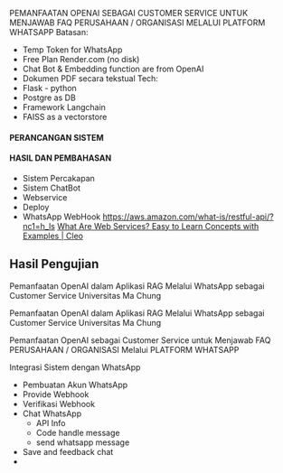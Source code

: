 PEMANFAATAN OPENAI SEBAGAI CUSTOMER SERVICE UNTUK MENJAWAB FAQ PERUSAHAAN / ORGANISASI MELALUI PLATFORM WHATSAPP
Batasan:
- Temp Token for WhatsApp
- Free Plan Render.com (no disk)
- Chat Bot & Embedding function are from OpenAI
- Dokumen PDF secara tekstual
Tech:
- Flask - python
- Postgre as DB
- Framework Langchain 
- FAISS as a vectorstore
#### PERANCANGAN SISTEM

#### HASIL DAN PEMBAHASAN
- Sistem Percakapan
- Sistem ChatBot
- Webservice
- Deploy
- WhatsApp WebHook
https://aws.amazon.com/what-is/restful-api/?nc1=h_ls
[What Are Web Services? Easy to Learn Concepts with Examples | Cleo](https://www.cleo.com/blog/knowledge-base-web-services)


## Hasil Pengujian


Pemanfaatan OpenAI dalam Aplikasi RAG Melalui WhatsApp sebagai Customer Service Universitas Ma Chung

Pemanfaatan OpenAI dalam Aplikasi RAG Melalui WhatsApp sebagai Customer Service Universitas Ma Chung

Pemanfaatan OpenAI sebagai Customer Service untuk Menjawab FAQ PERUSAHAAN / ORGANISASI Melalui PLATFORM WHATSAPP



Integrasi Sistem dengan WhatsApp
- Pembuatan Akun WhatsApp
- Provide Webhook
- Verifikasi Webhook
- Chat WhatsApp
	- API Info
	- Code handle message
	- send whatsapp message
- Save and feedback chat
- 
